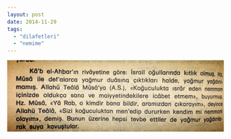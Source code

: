```yaml
---
layout: post
date: 2014-11-29
tags: 
  - "dilafetleri"
  - "nemime"
---
```


![](/images/tumblr_nft7gtb4ev1u3gx2to1_1280.jpg)
